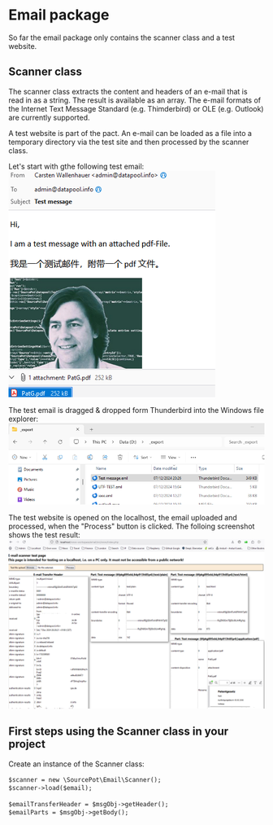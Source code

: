 # Email package

So far the email package only contains the scanner class and a test website.

## Scanner class

The scanner class extracts the content and headers of an e-mail that is read in as a string. The result is available as an array. The e-mail formats of the Internet Text Message Standard (e.g. Thimderbird) or OLE (e.g. Outlook) are currently supported.

A test website is part of the pact. An e-mail can be loaded as a file into a temporary directory via the test site and then processed by the scanner class.

Let's start with gthe following test email:
<img src="./assets/test_message.png" alt="Test email"/>

The test email is dragged & dropped form Thunderbird into the Windows file explorer:
<img src="./assets/test_message_upload.png" alt="Test email"/>

The test website is opened on the localhost, the email uploaded and processed, when the "Process" button is clicked. The folloing screenshot shows the test result:
<img src="./assets/test_message_test_page.png" alt="Test email"/>

## First  steps using the Scanner class in your project

Create an instance of the Scanner class:
```
$scanner = new \SourcePot\Email\Scanner();
$scanner->load($email);

$emailTransferHeader = $msgObj->getHeader();
$emailParts = $msgObj->getBody();
```
        
